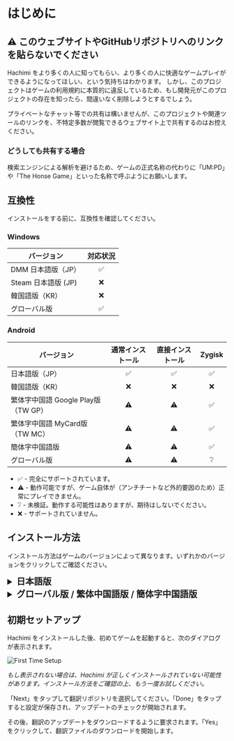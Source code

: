 # はじめに

## ⚠️ このウェブサイトやGitHubリポジトリへのリンクを貼らないでください
Hachimi をより多くの人に知ってもらい、より多くの人に快適なゲームプレイができるようになってほしい、という気持ちはわかります。
しかし、このプロジェクトはゲームの利用規約に本質的に違反しているため、もし開発元がこのプロジェクトの存在を知ったら、間違いなく削除しようとするでしょう。

プライベートなチャット等での共有は構いませんが、このプロジェクトや関連ツールのリンクを、不特定多数が閲覧できるウェブサイト上で共有するのはお控えください。

### どうしても共有する場合
検索エンジンによる解析を避けるため、ゲームの正式名称の代わりに「UM:PD」や「The Honse Game」といった名称で呼ぶようにお願いします。

## 互換性

インストールをする前に、互換性を確認してください。

### Windows
| バージョン | 対応状況 |
| --- | :---: |
| DMM 日本語版（JP） | ✅ |
| Steam 日本語版 (JP) | ❌ |
| 韓国語版（KR） | ❌ |
| グローバル版 | ✅ |

### Android

| バージョン | 通常インストール | 直接インストール | Zygisk |
| --- | :---: | :---: | :---: |
| 日本語版（JP） | ✅ | ✅ | ✅ |
| 韓国語版（KR） | ❌ | ❌ | ❌ |
| 繁体字中国語 Google Play版（TW GP） | ⚠️ | ⚠️ | ✅ |
| 繁体字中国語 MyCard版（TW MC） | ⚠️ | ⚠️ | ✅ |
| 簡体字中国語版 | ⚠️ | ⚠️ | ✅ |
| グローバル版 | ⚠️ | ⚠️ | ❔ |
- ✅ - 完全にサポートされています。
- ⚠️ - 動作可能ですが、ゲーム自体が（アンチチートなど外的要因のため）正常にプレイできません。
- ❔ - 未検証。動作する可能性はありますが、期待はしないでください。
- ❌ - サポートされていません。


## インストール方法

インストール方法はゲームのバージョンによって異なります。いずれかのバージョンをクリックしてご確認ください。

<details>
<summary style="font-size: 20px; font-weight: 600;">日本語版</summary>

### Windows

v0.13.0の時点では、インストールする方法は2つあります。
**インストーラーを使うか、手動でやるか、どちらか1つだけの方法を選んでください。複数の方法を同時に使用しないでください。**

#### 方法 1:「.local」フォルダを使った DLL リダイレクト（UnityPlayer.dll 用）（推奨）

::: warning
Vanguardなどの一部のアンチチートは、保護対象のゲームに直接影響を与えない場合でも、システム上で DLL リダイレクトが有効になっている場合、それを良くないこととみなす可能性があります。Vanguardや、同様のチェックを行う他のアンチチートを使用しているゲームをプレイする際には、必ず DLL リダイレクトを無効にしてください。
:::

::: info
インストール後にゲームが起動しない場合は、ゲームがインストールされているフォルダに行き、ゲームの exe ファイルを右クリックし、プロパティを開き、 **「全画面表示の最適化を無効にする」** オプションを有効化してください。
:::

- **インストーラーの使い方:** 最新バージョンの `hachimi_installer.exe` を[リリースページ](https://github.com/Hachimi-Hachimi/Hachimi/releases)からダウンロードし、実行します。 そして **"UnityPlayer.dll" as the target（「UnityPlayer.dll」をターゲットにする）** を選択し、「install」をクリックします。

初めてインストールする際に、インストーラーが「.local」フォルダを使った DLL リダイレクトを有効にするように確認する場合があります。「OK」をクリックすると有効になります。**動作させるためには、有効にした後、コンピューターを再起動する必要があります。**

- **手動でやる場合**
1. [こちらの記事](https://learn.microsoft.com/ja-jp/windows/win32/dlls/dynamic-link-library-redirection#optional-configure-the-registry)の「レジストリを構成する」を参考にし、 DLL リダイレクトを有効にしてから、コンピューターを再起動します。
2. 最新バージョンの `hachimi.dll` を[リリースページ](https://github.com/Hachimi-Hachimi/Hachimi/releases)からダウンロードします。
3. ゲームがインストールされているフォルダ内に `umamusume.exe.local` という名前の新しいフォルダを作成して、ダウンロードした DLL ファイルをそこに移動し、ファイル名を `UnityPlayer.dll` に変更します。
4. 最新バージョンの `cellar.dll` を[Cellarのリリースページ](https://github.com/Hachimi-Hachimi/Cellar/releases)からダウンロードします。
5. ダウンロードしたファイルを `umamusume.exe.local` フォルダに移動し、`apphelp.dll` に名前を変更してください。

::: info
LoLやValorant等をプレイする方へのヒント：これらのゲームをプレイするたびに、 DLL リダイレクトを無効にする必要があります。こちらのプログラムを使えば、簡単に有効化や無効化ができます：https://github.com/LeadRDRK/DotLocalToggle/releases プログラムを実行し、 DLL リダイレクトが無効化されたと表示されたら、コンピューターを再起動してください。
:::

#### 方法 2: プラグインのシミング（cri_mana_vpx.dll）

::: warning
この方法は、最近のアップデートにより使用ができなくなりました。方法 1に移行する場合は、以下のガイドに従ってください。
:::

#### 方法 2から 方法 1に移行する
方法 2から方法 1に移行することはできますが、逆の場合ほど単純ではありません (方法 1 → 方法 2の場合は、アンインストールして再インストールするだけです)
まず、Shinmy を完全にアンインストールする必要があります。 DMM を終了しても Shinmy は最大30秒間起動し続け、その間であれば自動的に復元されるため、削除する際には Shinmy が起動していないことを確認してください。**一番簡単な方法はインストーラーを使用することです**（アンインストーラーとしても動作するため）。インストーラーを使用すると、すべてが自動的にクリーンアップされます。


これらの手順が終わったあとは、Hachimi を通常通りアンインストールできます。

### Android

一番簡単な方法は[ウマPatcher](https://github.com/LeadRDRK/UmaPatcher)（APK を編集するアプリ）を使用することです。ゲームがまだインストールされていない場合に推奨です。

::: danger
すでにゲームをインストールしている場合、パッチ適用済みのものを初めてインストールする前にアンインストールする必要があります。その後は、別のパッチ適用済みのものをインストールすることで、ゲームのアンインストールをせずにアップデートすることができます。
:::

::: danger
APKPure からダウンロードした APK は使用しないでください。不具合の発生が報告されています。
:::

1. 最新バージョンのウマPatcherを[リリースページ](https://github.com/LeadRDRK/UmaPatcher/releases)からダウンロードし、インストールします。
2. ゲームのインストールパッケージを準備します。パッケージの形式は以下のとおりです。
    - **分割 APK ファイル**: ベース APK ファイルと、いずれか1つの分割構成 APK ファイル（例: config.arm64_v8a、config.armeabi-v7aなど）です。
	お使いの端末に適した構成 APK ファイルを1つ選択してください。
	これは現在、日本語版でのみ使用されています。
    - **単一 APK ファイル**: すべての構成を含んだフルサイズの APK ファイルです。
    - **XAPK ファイル**: 分割 APK ファイルを ZIP 形式でまとめ、拡張子を XAPK に変更したファイルです。

   分割 APK ファイル、および XAPK ファイルは[Qoopy](https://qoopy.leadrdrk.com/)を使用してダウンロードできます。ID は「6172」です。
3. ウマPatcher を起動して、「Normal install」を選び、準備したファイル（単一または複数）を選択します。
4. 「Patch」をタップすると、パッチ適用とインストールが行われます。

アプリがアップデートされるたびに、ステップ2からやり直す必要があります。

#### ルート化済みのユーザーの場合
ウマPatcher にはルート化済みのユーザーのためのインストールオプションがあり、ゲームをアンインストールすることなく、アプリストアから通常通りアップデートできます。

ゲームをインストールしたら、ホーム画面上部のカードをタップして、パッチを適用したいアプリ（必要な場合）を選択します。インストール方法として「Direct install」を選択し、「Patch」をタップします。ファイルを選択する必要はありません。

アプリがアップデートされるたびに、再度インストールする必要があります。

#### 手動でやる場合
1. ビルドをするか、ビルド済みライブラリを[リリースページ](https://github.com/Hachimi-Hachimi/Hachimi/releases)からダウンロードします。
2. ゲームの APK ファイルを抽出します。[apktool](https://apktool.org/)を使用することをお勧めします。
3. `lib` フォルダ内の各フォルダにある `libmain.so` ファイルの名前を `libmain_orig.so` に変更します。
4. プロキシライブラリを対応するフォルダにコピー（例： `libmain-arm64-v8a.so` は `lib/arm64-v8a` にコピー）し、名前を `libmain.so` に変更します。
5. APK ファイルをビルドし、インストールします。

</details>

<details>
<summary style="font-size: 20px; font-weight: 600;">グローバル版 / 繁体中国語版 / 簡体字中国語版</summary>

### Windows

- インストーラーを使う方法: 最新の `hachimi_installer.exe` を[リリースページ](https://github.com/Hachimi-Hachimi/Hachimi-Unity2020/releases)からダウンロードして起動し、インストールボタンをクリックします。各オプションの意味がわからない場合は、何も変更する必要はありません。
- 手動でやる方法: 最新の `hachimi.dll` を[リリースページ](https://github.com/Hachimi-Hachimi/Hachimi-Unity2020/releases)からダウンロードした後、ファイルをゲームのインストールフォルダに移動し、ファイル名を `winhttp.dll`、`version.dll`、`opengl32.dll` のいずれかに変更します。

### Android

::: warning
これらのバージョンは、ルート権限なしでは Hachimi を使用できません。
:::

#### Zygisk
最新の Zygisk の zip ファイルを[リリースページ](https://github.com/Hachimi-Hachimi/Hachimi-Unity2020/releases)からダウンロードし、Magisk または KernelSU（Zygisk Next と併用）でインストールしてください。

</details>


## 初期セットアップ
Hachimi をインストールした後、初めてゲームを起動すると、次のダイアログが表示されます。

![First Time Setup](/assets/first-time-setup.jpg)

*もし表示されない場合は、Hachimi が正しくインストールされていない可能性があります。インストール方法をご確認の上、もう一度お試しください。*

「Next」をタップして翻訳リポジトリを選択してください。「Done」をタップすると設定が保存され、アップデートのチェックが開始されます。

その後、翻訳のアップデートをダウンロードするように要求されます。「Yes」をクリックして、翻訳ファイルのダウンロードを開始します。
